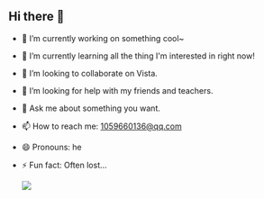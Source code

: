 ## Hi there 👋
- 🔭 I’m currently working on something cool~
- 🌱 I’m currently learning all the thing I'm interested in right now!
- 👯 I’m looking to collaborate on Vista.
- 🤔 I’m looking for help with my friends and teachers.
- 💬 Ask me about something you want.
- 📫 How to reach me: 1059660136@qq.com
- 😄 Pronouns: he
- ⚡ Fun fact: Often lost...

  ![](https://github-readme-stats.vercel.app/api?username=LiandanStar&show_icons=true&theme=transparent)

<!--
**LiandanStar/LiandanStar** is a ✨ _special_ ✨ repository because its `README.md` (this file) appears on your GitHub profile.

Here are some ideas to get you started:

- 🔭 I’m currently working on ...
- 🌱 I’m currently learning ...
- 👯 I’m looking to collaborate on ...
- 🤔 I’m looking for help with ...
- 💬 Ask me about ...
- 📫 How to reach me: ...
- 😄 Pronouns: ...
- ⚡ Fun fact: ...
-->

